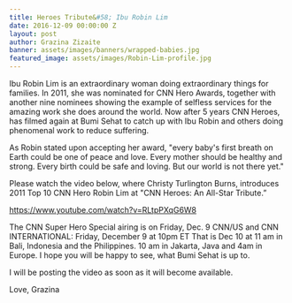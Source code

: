 ```yaml
---
title: Heroes Tribute&#58; Ibu Robin Lim
date: 2016-12-09 00:00:00 Z
layout: post
author: Grazina Zizaite
banner: assets/images/banners/wrapped-babies.jpg
featured_image: assets/images/Robin-Lim-profile.jpg
---
```


Ibu Robin Lim is an extraordinary woman doing extraordinary things for families. In 2011, she was nominated for CNN Hero Awards, together with another nine nominees showing the example of selfless services for the amazing work she does around the world. Now after 5 years CNN Heroes, has filmed again at Bumi Sehat to catch up with Ibu Robin and others doing phenomenal work to reduce suffering. 

As Robin stated upon accepting her award, "every baby's first breath on Earth could be one of peace and love. Every mother should be healthy and strong. Every birth could be safe and loving. But our world is not there yet."

Please watch the video below, where Christy Turlington Burns, introduces 2011 Top 10 CNN Hero Robin Lim at "CNN Heroes: An All-Star Tribute.”

<a href="https://www.youtube.com/watch?v=RLtpPXqG6W8" target="_blank">https://www.youtube.com/watch?v=RLtpPXqG6W8</a>

The CNN Super Hero Special airing is on Friday, Dec. 9 CNN/US and CNN INTERNATIONAL: Friday, December 9 at 10pm ET That is Dec 10 at 11 am in Bali, Indonesia and the Philippines. 10 am in Jakarta, Java and 4am in Europe. I hope you will be happy to see, what Bumi Sehat is up to.

I will be posting the video as soon as it will become available.

Love, Grazina